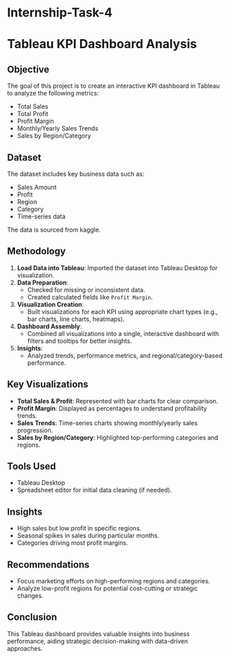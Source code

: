 # Internship-Task-4


# Tableau KPI Dashboard Analysis

## Objective
The goal of this project is to create an interactive KPI dashboard in Tableau to analyze the following metrics:
- Total Sales
- Total Profit
- Profit Margin
- Monthly/Yearly Sales Trends
- Sales by Region/Category

## Dataset
The dataset includes key business data such as:
- Sales Amount
- Profit
- Region
- Category
- Time-series data

The data is sourced from kaggle.

## Methodology
1. **Load Data into Tableau**: Imported the dataset into Tableau Desktop for visualization.
2. **Data Preparation**:
   - Checked for missing or inconsistent data.
   - Created calculated fields like `Profit Margin`.
3. **Visualization Creation**:
   - Built visualizations for each KPI using appropriate chart types (e.g., bar charts, line charts, heatmaps).
4. **Dashboard Assembly**:
   - Combined all visualizations into a single, interactive dashboard with filters and tooltips for better insights.
5. **Insights**:
   - Analyzed trends, performance metrics, and regional/category-based performance.

## Key Visualizations
- **Total Sales & Profit**: Represented with bar charts for clear comparison.
- **Profit Margin**: Displayed as percentages to understand profitability trends.
- **Sales Trends**: Time-series charts showing monthly/yearly sales progression.
- **Sales by Region/Category**: Highlighted top-performing categories and regions.

## Tools Used
- Tableau Desktop
- Spreadsheet editor for initial data cleaning (if needed).

## Insights
- High sales but low profit in specific regions.
- Seasonal spikes in sales during particular months.
- Categories driving most profit margins.

## Recommendations
- Focus marketing efforts on high-performing regions and categories.
- Analyze low-profit regions for potential cost-cutting or strategic changes.

## Conclusion
This Tableau dashboard provides valuable insights into business performance, aiding strategic decision-making with data-driven approaches.

